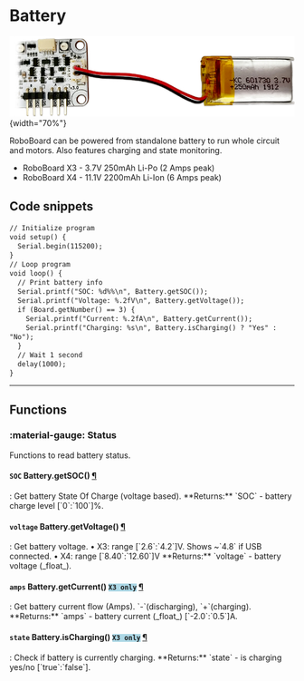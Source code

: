 # Battery

![RoboBoard X3 Servo motor ports](../../assets/images/roboboard/roboboard-x3-battery.jpg){width="70%"}

RoboBoard can be powered from standalone battery to run whole circuit and motors. Also features charging and state monitoring.

- RoboBoard X3 - 3.7V 250mAh Li-Po (2 Amps peak)
- RoboBoard X4 - 11.1V 2200mAh Li-Ion (6 Amps peak)

## Code snippets

```arduino
// Initialize program
void setup() {
  Serial.begin(115200);
}
// Loop program
void loop() {
  // Print battery info
  Serial.printf("SOC: %d%%\n", Battery.getSOC());
  Serial.printf("Voltage: %.2fV\n", Battery.getVoltage());
  if (Board.getNumber() == 3) {
    Serial.printf("Current: %.2fA\n", Battery.getCurrent());
    Serial.printf("Charging: %s\n", Battery.isCharging() ? "Yes" : "No");
  }
  // Wait 1 second
  delay(1000);
}
```

***

## Functions

### :material-gauge: Status

Functions to read battery status.

<h4 class="apidec" id="getSOC">
<code>SOC</code> <span class="object">Battery</span>.<span class="function">getSOC</span>()
<a class="headerlink" href="#getSOC" title="Permanent link">¶</a></h4>
: Get battery State Of Charge (voltage based).  
**Returns:**  
`SOC` - battery charge level [`0`:`100`]%.  

<h4 class="apidec" id="getVoltage">
<code>voltage</code> <span class="object">Battery</span>.<span class="function">getVoltage</span>()
<a class="headerlink" href="#getVoltage" title="Permanent link">¶</a></h4>
: Get battery voltage.  
• X3: range [`2.6`:`4.2`]V. Shows ~`4.8` if USB connected.  
• X4: range [`8.40`:`12.60`]V  
**Returns:**  
`voltage` - battery voltage (_float_).  

<h4 class="apidec" id="getCurrent">
<code>amps</code> <span class="object">Battery</span>.<span class="function">getCurrent</span>() <code style="background:lightBlue">X3 only</code>
<a class="headerlink" href="#getCurrent" title="Permanent link">¶</a></h4>
: Get battery current flow (Amps). `-`(discharging), `+`(charging).  
**Returns:**  
`amps` - battery current (_float_) [`-2.0`:`0.5`]A.  

<h4 class="apidec" id="isCharging">
<code>state</code> <span class="object">Battery</span>.<span class="function">isCharging</span>() <code style="background:lightBlue">X3 only</code>
<a class="headerlink" href="#isCharging" title="Permanent link">¶</a></h4>
: Check if battery is currently charging.  
**Returns:**  
`state` - is charging yes/no [`true`:`false`].  